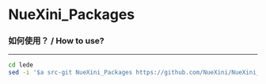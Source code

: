 # NueXini_Packages
### 如何使用？ / How to use?
-------
```bash
cd lede
sed -i '$a src-git NueXini_Packages https://github.com/NueXini/NueXini_Packages.git' feeds.conf.default
```
